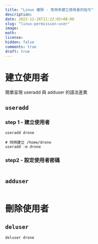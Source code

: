 ```yaml
---
title: "Linux 權限 - 常用來建立使用者的指令"
description: 
date: 2022-12-26T11:22:02+08:00
slug: "linux-permission-user"
image: 
math: 
license: 
hidden: false
comments: true
draft: true
---
```


# 建立使用者

簡單呈現 useradd 與 adduser 的語法差異

## ```useradd```

### step 1 - 建立使用者

```shell
useradd drone

# 同時建立 /home/drone
useradd -m drone
```

### step2 - 設定使用者密碼

```

```

## ```adduser```

```
```

# 刪除使用者

## ```deluser```

```
deluser drone
```
